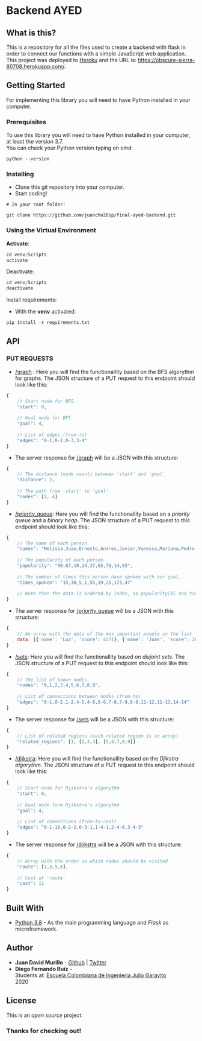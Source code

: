 # Backend AYED

## What is this?

This is a repository for all the files used to create a backend with flask in order to connect our functions with a simple JavaScript web application. This project was deployed to [Heroku](https://dashboard.heroku.com/) and the URL is: https://obscure-sierra-80708.herokuapp.com/.


## Getting Started

For implementing this library you will need to have Python installed in your computer.

### Prerequisites
To use this library you will need to have Python installed in your computer, at least the version 3.7. <br/>
You can check your Python version typing on cmd:

```
python --version
```

### Installing
- Clone this git repository into your computer.
- Start coding!

```
# In your root folder:

git clone https://github.com/juancho20sp/final-ayed-backend.git

```
### Using the Virtual Environment
**Activate**:
``` python
cd venv/Scripts
activate
```

Deactivate:
``` python
cd venv/Scripts
deactivate
```

Install requirements:
- With the **venv** activated: 

``` python
pip install -r requirements.txt
```

## API
### PUT REQUESTS
- [/graph](https://obscure-sierra-80708.herokuapp.com/graph) : Here you will find the functionallity based on the BFS algorythm for graphs. The JSON structure of a PUT request to this endpoint should look like this:
```javascript
{
    // Start node for BFS
    "start": 0,
    
    // Goal node for BFS
    "goal": 4,
    
    // List of edges (from-to)
    "edges": "0-1,0-2,0-3,3-4"
}
```
- The server response for [/graph](https://obscure-sierra-80708.herokuapp.com/graph)  will be a JSON with this structure:
```javascript
{
    // The distance (node count) between 'start' and 'goal'
    "distance": 2,
    
    // The path from 'start' to 'goal'
    "nodes": [2, 4]
}
```
- [/priority_queue](https://obscure-sierra-80708.herokuapp.com/priority_queue): Here you will find the functionallity based on a _priority queue_ and a _binary heap_. The JSON structure of a PUT request to this endpoint should look like this:
```javascript
{
    // The name of each person
    "names": "Melissa,Juan,Ernesto,Andres,Javier,Vanessa,Mariana,Pedro,Luz",
    
    // The popularity of each person
    "popularity": "90,87,10,24,37,65,70,14,93",
    
    // The number of times this person have spoken with our goal.
    "times_spoken": "15,30,5,1,55,19,25,173,47"
    
    // Note that the data is ordered by index, so popularity[0] and times_spoken[0] correspond to names[0]
}
``` 

- The server response for  [/priority_queue](https://obscure-sierra-80708.herokuapp.com/priority_queue)  will be a JSON with this structure:
```javascript
{
    // An array with the data of the mos important people in the list
    data: [{'name': 'Luz', 'score': 4371}, {'name': 'Juan', 'score': 2610}, {'name': 'Pedro', 'score': 2422}]
}
```
- [/sets](https://obscure-sierra-80708.herokuapp.com/sets): Here you will find the functionallity based on _disjoint sets_. The JSON structure of a PUT request to this endpoint should look like this:
```javascript
{
    // The list of known nodes
    "nodes": "0,1,2,3,4,5,6,7,8,9",
    
    // List of connections between nodes (from-to)
    "edges": "0-1,0-2,1-2,4-5,4-6,5-6,7-8,7-9,8-9,11-12,11-13,14-14"
}
``` 

- The server response for [/sets](https://obscure-sierra-80708.herokuapp.com/sets) will be a JSON with this structure:
```javascript
{    
    // List of related regions (each related region is an array)
    "related_regions": [1, [2,3,4], [5,6,7,8,9]]
}
```
- [/djikstra](https://obscure-sierra-80708.herokuapp.com/djikstra): Here you will find the functionallity based on the _Djikstra algorythm_. The JSON structure of a PUT request to this endpoint should look like this:
```javascript
{
    // Start node for Djikstra's algorythm
    "start": 0,
    
    // Goal node form Djikstra's algorythm
    "goal": 4,
    
    // List of connections (from-to-cost)
    "edges": "0-1-16,0-2-2,0-3-1,1-4-1,2-4-0,3-4-3"
}
``` 
- The server response for  [/djikstra](https://obscure-sierra-80708.herokuapp.com/djikstra) will be a JSON with this structure:
```javascript
{
    // Array with the order in which nodes should be visited
    "route": [1,3,5,6],
    
    // Cost of 'route'
    "cost": 11
}
```

## Built With

* [Python 3.8](https://www.python.org/) - As the main programming language and *Flask* as microframework.



## Author

* **Juan David Murillo** - [Github](https://github.com/juancho20sp) | [Twitter](https://twitter.com/juancho20sp)<br/>
* **Diego Fernando Ruiz** -<br/>
Students at: [Escuela Colombiana de Ingeniería Julio Garavito](https://www.escuelaing.edu.co/es/) <br/>
2020 



## License

This is an *open source* project.

### Thanks for checking out!
